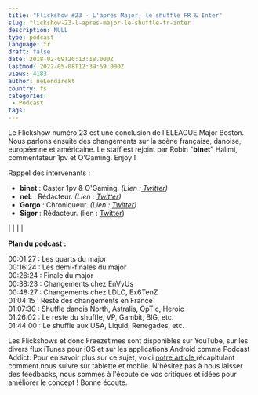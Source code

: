 ```yaml
---
title: "Flickshow #23 - L'après Major, le shuffle FR & Inter"
slug: flickshow-23-l-apres-major-le-shuffle-fr-inter
description: NULL
type: podcast
language: fr
draft: false
date: 2018-02-09T20:13:18.000Z
lastmod: 2022-05-08T12:39:59.000Z
views: 4183
author: neLendirekt
country: fs
categories:
 - Podcast
tags:
---
```

Le Flickshow numéro 23 est une conclusion de l'ELEAGUE Major Boston. Nous parlons ensuite des changements sur la scène française, danoise, européenne et américaine. Le staff est rejoint par Robin "**binet**" Halimi, commentateur 1pv et O'Gaming. Enjoy !

Rappel des intervenants :

* **binet** : Caster 1pv & O'Gaming. _(Lien :[ Twitter](https://twitter.com/binetspwR))_
* **neL** : Rédacteur. _(Lien : [Twitter](https://twitter.com/neLendirekt))_
* **Gorgo** : Chroniqueur. _(Lien : [Twitter](https://twitter.com/Gorgorot38))_
* **Siger** : Rédacteur. (lien : [Twitter](https://twitter.com/siger%5Fcs))

|  |
|  |

  
**Plan du podcast** **:**

00:01:27 : Les quarts du major  
00:16:24 : Les demi-finales du major  
00:26:24 : Finale du major  
00:38:23 : Changements chez EnVyUs  
00:48:27 : Changements chez LDLC, Ex6TenZ  
01:04:15 : Reste des changements en France  
01:07:30 : Shuffle danois North, Astralis, OpTic, Heroic  
01:26:02 : Le reste du shuffle, VP, Gambit, BIG, etc.  
01:44:00 : Le shuffle aux USA, Liquid, Renegades, etc.

Les Flickshows et donc Freezetimes sont disponibles sur YouTube, sur les divers flux iTunes pour iOS et sur les applications Android comme Podcast Addict. Pour en savoir plus sur ce sujet, voici [notre article ](https://flickshot.fr/fr/comment-ecouter-le-flickshow-sur-telephone-et-tablette/&59a013864d64e)récapitulant comment nous suivre sur tablette et mobile. N'hésitez pas à nous laisser des feedbacks, nous sommes à l'écoute de vos critiques et idées pour améliorer le concept ! Bonne écoute.
